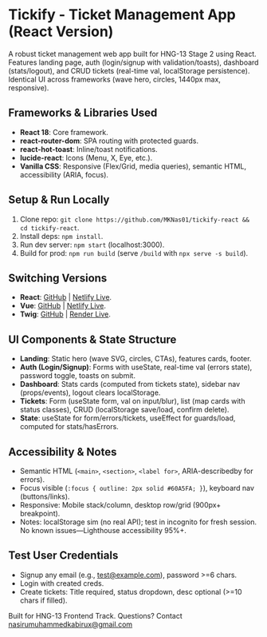 # Tickify - Ticket Management App (React Version)

A robust ticket management web app built for HNG-13 Stage 2 using React. Features landing page, auth (login/signup with validation/toasts), dashboard (stats/logout), and CRUD tickets (real-time val, localStorage persistence). Identical UI across frameworks (wave hero, circles, 1440px max, responsive).

## Frameworks & Libraries Used
- **React 18**: Core framework.
- **react-router-dom**: SPA routing with protected guards.
- **react-hot-toast**: Inline/toast notifications.
- **lucide-react**: Icons (Menu, X, Eye, etc.).
- **Vanilla CSS**: Responsive (Flex/Grid, media queries), semantic HTML, accessibility (ARIA, focus).

## Setup & Run Locally
1. Clone repo: `git clone https://github.com/MKNas01/tickify-react && cd tickify-react`.
2. Install deps: `npm install`.
3. Run dev server: `npm start` (localhost:3000).
4. Build for prod: `npm run build` (serve `/build` with `npx serve -s build`).

## Switching Versions
- **React**: [GitHub](https://github.com/MKNas01/tickify-react) | [Netlify Live](https://tickify-react.netlify.app/tickets).
- **Vue**: [GitHub](https://github.com/MKNas01/tickify-vue) | [Netlify Live](https://tickify-vue.netlify.app/).
- **Twig**: [GitHub](https://github.com/MKNas01/tickify-twig) | [Render Live](https://tickify-twig.onrender.com/auth/login).

## UI Components & State Structure
- **Landing**: Static hero (wave SVG, circles, CTAs), features cards, footer.
- **Auth (Login/Signup)**: Forms with useState, real-time val (errors state), password toggle, toasts on submit.
- **Dashboard**: Stats cards (computed from tickets state), sidebar nav (props/events), logout clears localStorage.
- **Tickets**: Form (useState form, val on input/blur), list (map cards with status classes), CRUD (localStorage save/load, confirm delete).
- **State**: useState for form/errors/tickets, useEffect for guards/load, computed for stats/hasErrors.

## Accessibility & Notes
- Semantic HTML (`<main>`, `<section>`, `<label for>`, ARIA-describedby for errors).
- Focus visible (`:focus { outline: 2px solid #60A5FA; }`), keyboard nav (buttons/links).
- Responsive: Mobile stack/column, desktop row/grid (900px+ breakpoint).
- Notes: localStorage sim (no real API); test in incognito for fresh session. No known issues—Lighthouse accessibility 95%+.

## Test User Credentials
- Signup any email (e.g., test@example.com), password >=6 chars.
- Login with created creds.
- Create tickets: Title required, status dropdown, desc optional (>=10 chars if filled).

Built for HNG-13 Frontend Track. Questions? Contact nasirumuhammedkabirux@gmail.com
